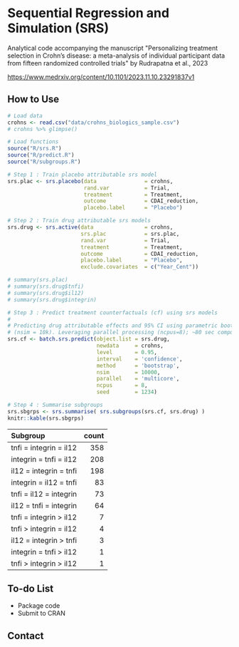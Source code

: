 # Sequential Regression and Simulation (SRS)
Analytical code accompanying the manuscript "Personalizing treatment selection in Crohn’s disease: a meta-analysis of individual participant data from fifteen randomized controlled trials" by Rudrapatna et al., 2023

https://www.medrxiv.org/content/10.1101/2023.11.10.23291837v1

## How to Use
```r
# Load data
crohns <- read.csv("data/crohns_biologics_sample.csv")
# crohns %>% glimpse()

# Load functions
source("R/srs.R")
source("R/predict.R")
source("R/subgroups.R")

# Step 1 : Train placebo attributable srs model
srs.plac <- srs.placebo(data               = crohns, 
                        rand.var           = Trial,
                        treatment          = Treatment,
                        outcome            = CDAI_reduction,
                        placebo.label      = "Placebo")

# Step 2 : Train drug attributable srs models
srs.drug <- srs.active(data                = crohns, 
                       srs.plac            = srs.plac, 
                       rand.var            = Trial, 
                       treatment           = Treatment,
                       outcome             = CDAI_reduction,
                       placebo.label       = "Placebo",
                       exclude.covariates  = c("Year_Cent"))

# summary(srs.plac)
# summary(srs.drug$tnfi)
# summary(srs.drug$il12)
# summary(srs.drug$integrin)

# Step 3 : Predict treatment counterfactuals (cf) using srs models
#
# Predicting drug attributable effects and 95% CI using parametric bootstrapping
# (nsim = 10k). Leveraging parallel processing (ncpus=8); ~80 sec compute.
srs.cf <- batch.srs.predict(object.list = srs.drug, 
                            newdata     = crohns, 
                            level       = 0.95,
                            interval    = 'confidence', 
                            method      = 'bootstrap', 
                            nsim        = 10000, 
                            parallel    = 'multicore', 
                            ncpus       = 8, 
                            seed        = 1234)

# Step 4 : Summarise subgroups
srs.sbgrps <- srs.summarise( srs.subgroups(srs.cf, srs.drug) )
knitr::kable(srs.sbgrps)

```
|Subgroup               | count|
|:----------------------|-----:|
|tnfi = integrin = il12 |   358|
|integrin = tnfi = il12 |   208|
|il12 = integrin = tnfi |   198|
|integrin = il12 = tnfi |    83|
|tnfi = il12 = integrin |    73|
|il12 = tnfi = integrin |    64|
|tnfi = integrin > il12 |     7|
|tnfi > integrin = il12 |     4|
|il12 = integrin > tnfi |     3|
|integrin = tnfi > il12 |     1|
|tnfi > integrin > il12 |     1|

## To-do List

* Package code
* Submit to CRAN

## Contact
